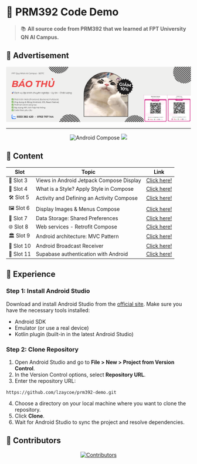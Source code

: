 # 📝 **PRM392 Code Demo**

> 📚 **All source code from PRM392 that we learned at FPT University QN AI Campus.**

## 📢 Advertisement

<img src="https://raw.githubusercontent.com/fptqnk17/.github/refs/heads/main/images/banner-bao-thu.png" alt="Advertisement" />

---

<div align="center">
  <img src="https://img.shields.io/badge/Android-Jetpack%20Compose-green?style=for-the-badge&logo=android" alt="Android Compose">
  <img src="https://img.shields.io/badge/FPT%20University-QN%20AI%20Campus-blue?style=for-the-badge">
</div>

## 🚀 **Content**

| Slot       | Topic                                     | Link                   |
| ---------- | ----------------------------------------- | ---------------------- |
| 🎯 Slot 3  | Views in Android Jetpack Compose Display  | [Click here!](slot-3)  |
| 🎨 Slot 4  | What is a Style? Apply Style in Compose   | [Click here!](slot-4)  |
| 🛠️ Slot 5  | Activity and Defining an Activity Compose | [Click here!](slot-5)  |
| 🖼️ Slot 6  | Display Images & Menus Compose            | [Click here!](slot-6)  |
| 💾 Slot 7  | Data Storage: Shared Preferences          | [Click here!](slot-7)  |
| 🌐 Slot 8  | Web services - Retrofit Compose           | [Click here!](slot-8)  |
| 🏛️ Slot 9  | Android architecture: MVC Pattern         | [Click here!](slot-9)  |
| 📡 Slot 10 | Android Broadcast Receiver                | [Click here!](slot-10) |
| 🔐 Slot 11 | Supabase authentication with Android      | [Click here!](slot-11) |

## 🌟 **Experience**

### Step 1: Install Android Studio

Download and install Android Studio from the [official site](https://developer.android.com/studio). Make sure you have the necessary tools installed:

- Android SDK
- Emulator (or use a real device)
- Kotlin plugin (built-in in the latest Android Studio)

### Step 2: Clone Repository

1. Open Android Studio and go to **File > New > Project from Version Control**.
2. In the Version Control options, select **Repository URL**.
3. Enter the repository URL:

```plaintext
https://github.com/lzaycoe/prm392-demo.git
```

4. Choose a directory on your local machine where you want to clone the repository.
5. Click **Clone**.
6. Wait for Android Studio to sync the project and resolve dependencies.

## 👥 **Contributors**

<div align="center">
  <a href="https://github.com/lzaycoe/prm392-demo/graphs/contributors">
    <img src="https://contrib.rocks/image?repo=lzaycoe/prm392-demo" alt="Contributors">
  </a>
</div>
